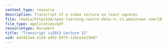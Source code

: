 ```yaml
---
content_type: resource
description: Transcript of a video lecture on least squares.
file: /media/https%3A/open-learning-course-data-rc.s3.amazonaws.com/18-085-computational-science-and-engineering-i-fall-2008/4a2423a4a12dad928373116ce1e13b87_18-085F08-L11.pdf
file_type: application/pdf
resourcetype: Document
title: "Transcript \u2013 Lecture 11"
uid: 4a2423a4-a12d-ad92-8373-116ce1e13b87
---
```


